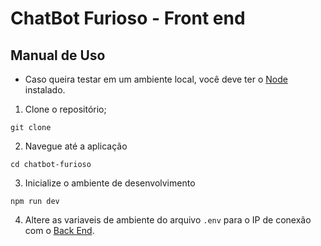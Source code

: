 #  ChatBot Furioso - Front end

## Manual de Uso
- Caso queira testar em um ambiente local, você deve ter o [Node](https://nodejs.org/) instalado.
1. Clone o repositório;
```
git clone 
```
2. Navegue até a aplicação
```
cd chatbot-furioso
```
3. Inicialize o ambiente de desenvolvimento
```
npm run dev
```
4. Altere as variaveis de ambiente do arquivo `.env` para o IP de conexão com o [Back End]().